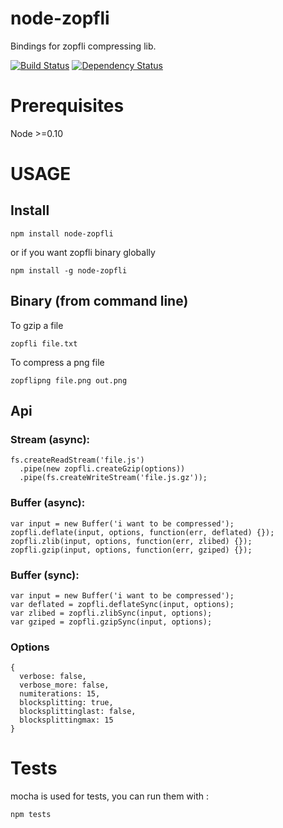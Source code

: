 node-zopfli
===========

Bindings for zopfli compressing lib.

[![Build Status](https://secure.travis-ci.org/pierreinglebert/node-zopfli.png)](http://travis-ci.org/pierreinglebert/node-zopfli) [![Dependency Status](https://gemnasium.com/pierreinglebert/node-zopfli.png)](https://gemnasium.com/pierreinglebert/node-zopfli)

# Prerequisites

Node >=0.10

# USAGE

## Install
    
    npm install node-zopfli

or if you want zopfli binary globally

    npm install -g node-zopfli

## Binary (from command line)
To gzip a file
    
    zopfli file.txt

To compress a png file
    
    zopflipng file.png out.png

## Api
### Stream (async):
    fs.createReadStream('file.js')
      .pipe(new zopfli.createGzip(options))
      .pipe(fs.createWriteStream('file.js.gz'));

### Buffer (async):
    var input = new Buffer('i want to be compressed');
    zopfli.deflate(input, options, function(err, deflated) {});
    zopfli.zlib(input, options, function(err, zlibed) {});
    zopfli.gzip(input, options, function(err, gziped) {});

### Buffer (sync):
    var input = new Buffer('i want to be compressed');
    var deflated = zopfli.deflateSync(input, options);
    var zlibed = zopfli.zlibSync(input, options);
    var gziped = zopfli.gzipSync(input, options);

### Options 
    {
      verbose: false,
      verbose_more: false,
      numiterations: 15,
      blocksplitting: true,
      blocksplittinglast: false,
      blocksplittingmax: 15
    }

# Tests
mocha is used for tests, you can run them with :
    
    npm tests
